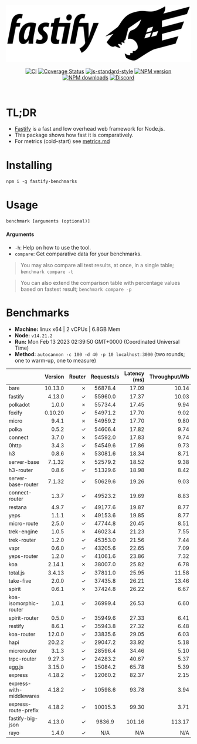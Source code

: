 <div align="center">
  <img src="https://github.com/fastify/graphics/raw/HEAD/fastify-landscape-outlined.svg" width="650" height="auto"/>
</div>

<div align="center">

[![CI](https://github.com/fastify/fastify/workflows/ci/badge.svg)](https://github.com/fastify/fastify/actions/workflows/ci.yml)
[![Coverage Status](https://coveralls.io/repos/github/fastify/fastify/badge.svg?branch=master)](https://coveralls.io/github/fastify/fastify?branch=master)
[![js-standard-style](https://img.shields.io/badge/code%20style-standard-brightgreen.svg?style=flat)](http://standardjs.com/)
[![NPM version](https://img.shields.io/npm/v/fastify.svg?style=flat)](https://www.npmjs.com/package/fastify)
[![NPM downloads](https://img.shields.io/npm/dm/fastify.svg?style=flat)](https://www.npmjs.com/package/fastify) [![Discord](https://img.shields.io/discord/725613461949906985)](https://discord.gg/fastify)

</div>
<br />

# TL;DR

* [Fastify](https://github.com/fastify/fastify) is a fast and low overhead web framework for Node.js.
* This package shows how fast it is comparatively.
* For metrics (cold-start) see [metrics.md](./METRICS.md)

# Installing

```
npm i -g fastify-benchmarks
```

# Usage

```
benchmark [arguments (optional)]
```

#### Arguments

* `-h`: Help on how to use the tool.
* `compare`: Get comparative data for your benchmarks.

> You may also compare all test results, at once, in a single table; `benchmark compare -t`

> You can also extend the comparison table with percentage values based on fastest result; `benchmark compare -p`
# Benchmarks

* __Machine:__ linux x64 | 2 vCPUs | 6.8GB Mem
* __Node:__ `v14.21.2`
* __Run:__ Mon Feb 13 2023 02:39:50 GMT+0000 (Coordinated Universal Time)
* __Method:__ `autocannon -c 100 -d 40 -p 10 localhost:3000` (two rounds; one to warm-up, one to measure)

|                          | Version | Router | Requests/s | Latency (ms) | Throughput/Mb |
| :--                      | --:     | --:    | :-:        | --:          | --:           |
| bare                     | 10.13.0 | ✗      | 56878.4    | 17.09        | 10.14         |
| fastify                  | 4.13.0  | ✓      | 55960.0    | 17.37        | 10.03         |
| polkadot                 | 1.0.0   | ✗      | 55734.4    | 17.45        | 9.94          |
| foxify                   | 0.10.20 | ✓      | 54971.2    | 17.70        | 9.02          |
| micro                    | 9.4.1   | ✗      | 54959.2    | 17.70        | 9.80          |
| polka                    | 0.5.2   | ✓      | 54606.4    | 17.82        | 9.74          |
| connect                  | 3.7.0   | ✗      | 54592.0    | 17.83        | 9.74          |
| 0http                    | 3.4.3   | ✓      | 54549.6    | 17.86        | 9.73          |
| h3                       | 0.8.6   | ✗      | 53081.6    | 18.34        | 8.71          |
| server-base              | 7.1.32  | ✗      | 52579.2    | 18.52        | 9.38          |
| h3-router                | 0.8.6   | ✓      | 51329.6    | 18.98        | 8.42          |
| server-base-router       | 7.1.32  | ✓      | 50629.6    | 19.26        | 9.03          |
| connect-router           | 1.3.7   | ✓      | 49523.2    | 19.69        | 8.83          |
| restana                  | 4.9.7   | ✓      | 49177.6    | 19.87        | 8.77          |
| yeps                     | 1.1.1   | ✗      | 49153.6    | 19.85        | 8.77          |
| micro-route              | 2.5.0   | ✓      | 47744.8    | 20.45        | 8.51          |
| trek-engine              | 1.0.5   | ✗      | 46023.4    | 21.23        | 7.55          |
| trek-router              | 1.2.0   | ✓      | 45353.0    | 21.56        | 7.44          |
| vapr                     | 0.6.0   | ✓      | 43205.6    | 22.65        | 7.09          |
| yeps-router              | 1.2.0   | ✓      | 41061.6    | 23.86        | 7.32          |
| koa                      | 2.14.1  | ✗      | 38007.0    | 25.82        | 6.78          |
| total.js                 | 3.4.13  | ✓      | 37811.0    | 25.95        | 11.58         |
| take-five                | 2.0.0   | ✓      | 37435.8    | 26.21        | 13.46         |
| spirit                   | 0.6.1   | ✗      | 37424.8    | 26.22        | 6.67          |
| koa-isomorphic-router    | 1.0.1   | ✓      | 36999.4    | 26.53        | 6.60          |
| spirit-router            | 0.5.0   | ✓      | 35949.6    | 27.33        | 6.41          |
| restify                  | 8.6.1   | ✓      | 35943.8    | 27.32        | 6.48          |
| koa-router               | 12.0.0  | ✓      | 33835.6    | 29.05        | 6.03          |
| hapi                     | 20.2.2  | ✓      | 29047.2    | 33.92        | 5.18          |
| microrouter              | 3.1.3   | ✓      | 28596.4    | 34.46        | 5.10          |
| trpc-router              | 9.27.3  | ✓      | 24283.2    | 40.67        | 5.37          |
| egg.js                   | 3.15.0  | ✓      | 15084.2    | 65.78        | 5.39          |
| express                  | 4.18.2  | ✓      | 12060.2    | 82.37        | 2.15          |
| express-with-middlewares | 4.18.2  | ✓      | 10598.6    | 93.78        | 3.94          |
| express-route-prefix     | 4.18.2  | ✓      | 10015.3    | 99.30        | 3.71          |
| fastify-big-json         | 4.13.0  | ✓      | 9836.9     | 101.16       | 113.17        |
| rayo                     | 1.4.0   | ✓      | N/A        | N/A          | N/A           |
